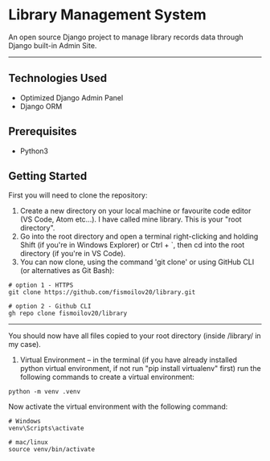 # Library Management System

An open source Django project to manage library records data through Django built-in Admin Site.

***

## Technologies Used
  - Optimized Django Admin Panel
  - Django ORM
## Prerequisites
  - Python3
  
## Getting Started
First you will need to clone the repository:
  1) Create a new directory on your local machine or favourite code editor (VS Code, Atom etc...). I have called mine library. This is your "root directory".
  2) Go into the root directory and open a terminal right-clicking and holding Shift (if you're in Windows Explorer) or Ctrl + \`, then cd into the root directory (if you're in VS Code).
  3) You can now clone, using the command 'git clone' or using GitHub CLI (or alternatives as Git Bash):
  ```
  # option 1 - HTTPS
  git clone https://github.com/fismoilov20/library.git
  
  # option 2 - Github CLI
  gh repo clone fismoilov20/library
  ```
***

You should now have all files copied to your root directory (inside /library/ in my case). 
  1) Virtual Environment – in the terminal (if you have already installed python virtual environment, if not run "pip install virtualenv" first) run the following commands to create a virtual environment:
```
python -m venv .venv
```
Now activate the virtual environment with the following command:
```
# Windows
venv\Scripts\activate

# mac/linux
source venv/bin/activate
```
